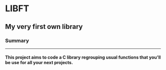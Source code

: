 # LIBFT
## My very first own library
### Summary
---
#### This project aims to code a C library regrouping usual functions that you'll be use for all your next projects.
